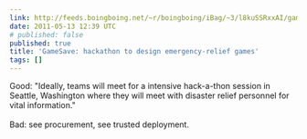 ```yaml
---
link: http://feeds.boingboing.net/~r/boingboing/iBag/~3/l8kuSSRxxAI/gamesave-hackathon-t.html
date: 2011-05-13 12:39 UTC
# published: false
published: true
title: 'GameSave: hackathon to design emergency-relief games'
tags: []
---
```


Good: "Ideally, teams will meet for a intensive hack-a-thon session in Seattle, Washington where they will meet with disaster relief personnel for vital information."<br><br>Bad: see procurement, see trusted deployment.
